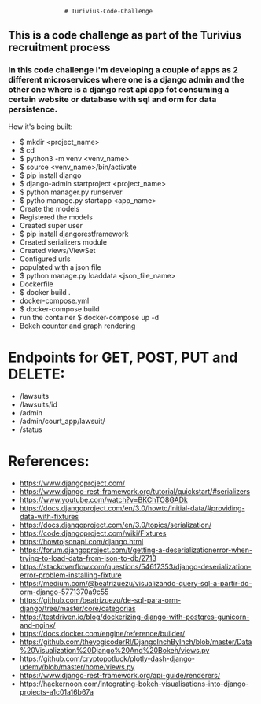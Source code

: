                     
                    # Turivius-Code-Challenge

## This is a code challenge as part of the Turivius recruitment process

### In this code challenge I'm developing a couple of apps as 2 different microservices where one is a django admin and the other one where is a django rest api app fot consuming a certain website or database with sql and orm for data persistence.

How it's being built:

- $ mkdir <project_name>
- $ cd <project-name>
- $ python3 -m venv <venv_name>
- $ source <venv_name>/bin/activate
- $ pip install django
- $ django-admin startproject <project_name>
- $ python manager.py runserver
- $ pytho manage.py startapp <app_name>
- Create the models
- Registered the models
- Created super user
- $ pip install djangorestframework
- Created serializers module
- Created views/ViewSet
- Configured urls
- populated with a json file
- $ python manage.py loaddata <json_file_name>
- Dockerfile
- $ docker build .
- docker-compose.yml
- $ docker-compose build
- run the container $ docker-compose up -d
- Bokeh counter and graph rendering


# Endpoints for GET, POST, PUT and DELETE:

- /lawsuits
- /lawsuits/id
- /admin
- /admin/court_app/lawsuit/
- /status


# References:

- https://www.djangoproject.com/
- https://www.django-rest-framework.org/tutorial/quickstart/#serializers
- https://www.youtube.com/watch?v=BKChTO8GADk
- https://docs.djangoproject.com/en/3.0/howto/initial-data/#providing-data-with-fixtures
- https://docs.djangoproject.com/en/3.0/topics/serialization/
- https://code.djangoproject.com/wiki/Fixtures
- https://howtojsonapi.com/django.html
- https://forum.djangoproject.com/t/getting-a-deserializationerror-when-trying-to-load-data-from-json-to-db/2713
- https://stackoverflow.com/questions/54617353/django-deserialization-error-problem-installing-fixture
- https://medium.com/@beatrizuezu/visualizando-query-sql-a-partir-do-orm-django-5771370a9c55
- https://github.com/beatrizuezu/de-sql-para-orm-django/tree/master/core/categorias
- https://testdriven.io/blog/dockerizing-django-with-postgres-gunicorn-and-nginx/
- https://docs.docker.com/engine/reference/builder/
- https://github.com/theyogicoderRI/DjangoInchByInch/blob/master/Data%20Visualization%20Django%20And%20Bokeh/views.py
- https://github.com/cryptopotluck/plotly-dash-django-udemy/blob/master/home/views.py
- https://www.django-rest-framework.org/api-guide/renderers/
- https://hackernoon.com/integrating-bokeh-visualisations-into-django-projects-a1c01a16b67a
